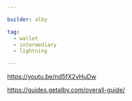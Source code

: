 ```yaml
---

builder: alby

tag:
  - wallet
  - intermediary 
  - lightning 

---
```


https://youtu.be/nd5fX2vHuDw




https://guides.getalby.com/overall-guide/